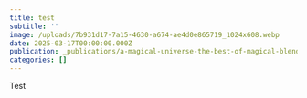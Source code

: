```yaml
---
title: test
subtitle: ''
image: /uploads/7b931d17-7a15-4630-a674-ae4d0e865719_1024x608.webp
date: 2025-03-17T00:00:00.000Z
publication: _publications/a-magical-universe-the-best-of-magical-blend-magazine.md
categories: []
---
```


Test
